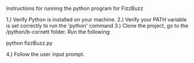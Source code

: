 Instructions for running the python program for FizzBuzz

1.) Verify Python is installed on your machine.
2.) Verify your PATH variable is set correctly to run the 'python' command
3.) Clone the project, go to the /python/b-cornett folder. Run the following:

python fizzBuzz.py

4.) Follow the user input prompt.
